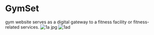# GymSet
gym website serves as a digital gateway to a fitness facility or fitness-related services. 
![1a jpg](https://github.com/phos589/GymSet/assets/140889919/4a88d6eb-f04d-4e70-89c1-f085c76a8e78)
![1ad](https://github.com/phos589/GymSet/assets/140889919/0b5ebf24-22f9-461b-9b03-328fe9e9ebad)
